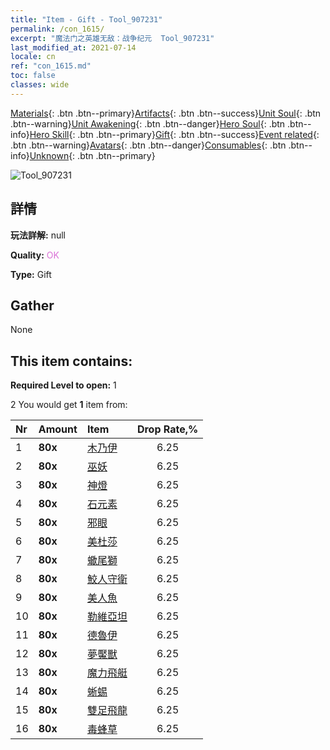 ```yaml
---
title: "Item - Gift - Tool_907231"
permalink: /con_1615/
excerpt: "魔法门之英雄无敌：战争纪元  Tool_907231"
last_modified_at: 2021-07-14
locale: cn
ref: "con_1615.md"
toc: false
classes: wide
---
```

 [Materials](/ItemsCN/){: .btn .btn--primary}[Artifacts](/ItemsCN/Artifacts/){: .btn .btn--success}[Unit Soul](/ItemsCN/UnitSoul/){: .btn .btn--warning}[Unit Awakening](/ItemsCN/UnitAwakening/){: .btn .btn--danger}[Hero Soul](/ItemsCN/HeroSoul/){: .btn .btn--info}[Hero Skill](/ItemsCN/HeroSkill/){: .btn .btn--primary}[Gift](/ItemsCN/Gift/){: .btn .btn--success}[Event related](/ItemsCN/Events/){: .btn .btn--warning}[Avatars](/ItemsCN/Avatars/){: .btn .btn--danger}[Consumables](/ItemsCN/Consumables/){: .btn .btn--info}[Unknown](/ItemsCN/Unknown/){: .btn .btn--primary}

 ![Tool_907231](/images/t/i_907167.png)

## 詳情
 **玩法詳解:** null

 **Quality:** <span style="color: #DA70D6">OK</span>

 **Type:** Gift

## Gather

  None

## This item contains:

 **Required Level to open:** 1

 2 You would get **1** item  from:

  | Nr | Amount |     Item    | Drop Rate,% |
  |:---|:-------|:------------|:---------:|
  | 1 |  **80x** | [木乃伊](/cn/Items/unt_215/) | 6.25 | 
  | 2 |  **80x** | [巫妖](/cn/Items/unt_212/) | 6.25 | 
  | 3 |  **80x** | [神燈](/cn/Items/unt_239/) | 6.25 | 
  | 4 |  **80x** | [石元素](/cn/Items/unt_266/) | 6.25 | 
  | 5 |  **80x** | [邪眼](/cn/Items/unt_246/) | 6.25 | 
  | 6 |  **80x** | [美杜莎](/cn/Items/unt_247/) | 6.25 | 
  | 7 |  **80x** | [蠍尾獅](/cn/Items/unt_249/) | 6.25 | 
  | 8 |  **80x** | [鮫人守衛](/cn/Items/unt_276/) | 6.25 | 
  | 9 |  **80x** | [美人魚](/cn/Items/unt_277/) | 6.25 | 
  | 10 |  **80x** | [勒維亞坦](/cn/Items/unt_280/) | 6.25 | 
  | 11 |  **80x** | [德魯伊](/cn/Items/unt_206/) | 6.25 | 
  | 12 |  **80x** | [夢魘獸](/cn/Items/unt_233/) | 6.25 | 
  | 13 |  **80x** | [魔力飛艇](/cn/Items/unt_242/) | 6.25 | 
  | 14 |  **80x** | [蜥蜴](/cn/Items/unt_256/) | 6.25 | 
  | 15 |  **80x** | [雙足飛龍](/cn/Items/unt_258/) | 6.25 | 
  | 16 |  **80x** | [毒蜂草](/cn/Items/unt_260/) | 6.25 | 
